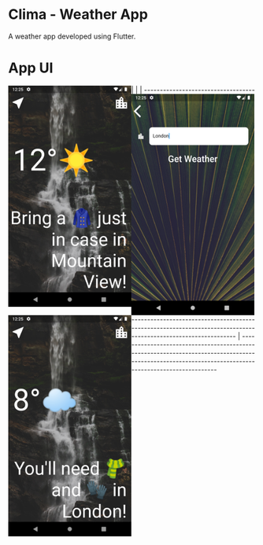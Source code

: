 # Clima - Weather App

A weather app developed using Flutter.



# App UI

 <img align="left" alt="Splash Screen" src="assets/images/UI1.png" width="250px" height="450" /> | <img align="left" alt="Welcome Screen" src="assets/images/UI2.png" width="250px" height="450"/> | <img align="left" alt="Welcome Screen" src="assets/images/UI3.png" width="250px" height="450"/>
| -------------------------------------------------------------------------------------------------------------------------------------------------- | ---------------------------------------------------------------------------------------------------------------------------------------------------- 
